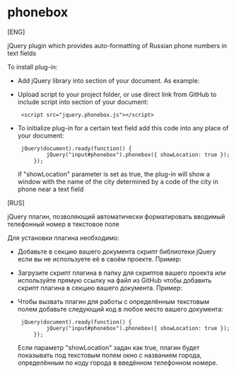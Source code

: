 phonebox
========


[ENG]

jQuery plugin which provides auto-formatting of Russian phone numbers in text fields

To install plug-in:

 - Add jQuery library into <head> section of your document. As example:

    <script src="https://ajax.googleapis.com/ajax/libs/jquery/1.7.2/jquery.min.js"></script>

 - Upload script to your project folder, or use direct link from GitHub to include script 
   into <head> section of your document:

		<script src="jquery.phonebox.js"></script>

 - To initialize plug-in for a certain text field add this code into any place of your document:

  		jQuery(document).ready(function() {
				jQuery("input#phonebox").phonebox({ showLocation: true });
			});

      if "showLocation" parameter is set as true, the plug-in will show a window with the name of the city 
      determined by a code of the city in phone near a text field



[RUS]

jQuery плагин, позволяющий автоматически форматировать вводимый телефонный номер в текстовое поле

Для установки плагина необходимо:

 - Добавьте в секцию <head> вашего документа скрипт библиотеки jQuery если вы не используете её в своём проекте.
   Пример:

    <script src="https://ajax.googleapis.com/ajax/libs/jquery/1.7.2/jquery.min.js"></script>

 - Загрузите скрипт плагина в папку для скриптов вашего проекта или используйте прямую ссылку на файл из GitHub чтобы
   добавить скрипт плагина в секцию <head> вашего документа. Пример:

  	<script src="jquery.phonebox.js"></script>

 - Чтобы вызвать плагин для работы с определённым текстовым полем добавьте следующий код в любое место 
   вашего документа:

  		jQuery(document).ready(function() {
				jQuery("input#phonebox").phonebox({ showLocation: true });
			});

      Если параметр "showLocation" задан как true, плагин будет показывать под текстовым полем окно с названием
      города, определённым по коду города в введённом телефонном номере.
